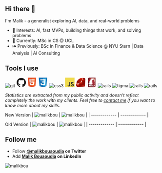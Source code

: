 ## Hi there 👋
I'm Malik - a generalist exploring AI, data, and real-world problems

- 🧠 Interests: AI, fast MVPs, building things that work, and solving problems
- 🔭 Currently: MSc in CS @ UCL
- ⏮️ Previously: BSc in Finance & Data Science @ NYU Stern | Data Analysis | AI Consulting

## Tools I use

<p align="left">
  
  <img src="https://cdn.jsdelivr.net/gh/devicons/devicon@latest/icons/nextjs/nextjs-original.svg" alt="git" width="32" height="32"/>        
  <img src="https://raw.githubusercontent.com/devicons/devicon/master/icons/github/github-original.svg" alt="git" width="32" height="32"/>
  <img src="https://raw.githubusercontent.com/devicons/devicon/master/icons/html5/html5-original.svg" alt="html5" width="32" height="32"/>
  <img src="https://raw.githubusercontent.com/devicons/devicon/master/icons/css3/css3-original.svg" alt="css3" width="32" height="32"/>
  <img src="https://cdn.jsdelivr.net/gh/devicons/devicon/icons/sass/sass-original.svg" alt="css3" width="32" height="32"/>
  <img src="https://raw.githubusercontent.com/devicons/devicon/master/icons/javascript/javascript-original.svg" alt="javascript" width="32" height="32"/>
  <img src="https://raw.githubusercontent.com/devicons/devicon/master/icons/ruby/ruby-original.svg" alt="ruby" width="32" height="32"/>
  <img src="https://raw.githubusercontent.com/devicons/devicon/master/icons/rails/rails-original-wordmark.svg" alt="rails" width="32" height="32"/>
  <img src="https://cdn.jsdelivr.net/gh/devicons/devicon/icons/postgresql/postgresql-original-wordmark.svg" alt="rails" width="32" height="32"/>
  <img src="https://www.vectorlogo.zone/logos/figma/figma-icon.svg" alt="figma" width="32" height="32"/>
  <img src="https://cdn.jsdelivr.net/gh/devicons/devicon/icons/confluence/confluence-original-wordmark.svg" alt="rails" width="32" height="32"/>
  <img src="https://cdn.jsdelivr.net/gh/devicons/devicon/icons/jira/jira-original-wordmark.svg" alt="rails" width="32" height="32"/>

</p>

<em>Statistics are extracted from my public activity and doesn't reflect completely the work with my clients.</em>
<em>Feel free to <a href="https://malikbouaoudia.com" target="_blank">contact me</a> if you want to know more about my skills.</em>

New Version
| <img src="https://github-readme-stats.vercel.app/api?username=yourusername&show_icons=true&include_all_commits=true&theme=tokyonight" alt="malikbou" />  | <img src="https://github-readme-stats.vercel.app/api/top-langs/?username=malikbou&layout=compact&hide=html&theme=buefy" alt="malikbou" /> |
| ------------- | ------------- |

Old Version
| <img src="https://github-readme-stats.vercel.app/api?username=malikbou&show_icons=true&theme=buefy" alt="malikbou" />  | <img src="https://github-readme-stats.vercel.app/api/top-langs/?username=malikbou&layout=compact&hide=html&theme=buefy" alt="malikbou" /> |
| ------------- | ------------- |

## Follow me

- Follow **<a href="https://twitter.com/intent/follow?screen_name=malikbouaoudia">@malikbouaoudia</a> on Twitter**
- Add **<a href="https://www.linkedin.com/in/malikbouaoudia">Malik Bouaoudia</a> on LinkedIn**

<a href="https://github.com/malikbou">
  <img align="left" src="https://komarev.com/ghpvc/?username=malikbou" alt="malikbou" />
</a>
